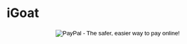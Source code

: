 # iGoat

<html><center><form action="https://www.paypal.com/cgi-bin/webscr" method="post" target="_blank">
<div class="paypal_donation_button">
<input type="hidden" name="cmd" value="_donations">
<input type="hidden" name="business" value="paypal@owasp.org">
<input type="hidden" name="lc" value="BM">
<input type="hidden" name="item_name" value="OWASP iGoat">
<input type="hidden" name="item_number" value="OWASP Foundation">
<input type="hidden" name="no_note" value="0">
<input type="hidden" name="currency_code" value="USD">
<input type="hidden" name="bn" value="PP-DonationsBF:btn_donate_LG.gif:NonHostedGuest">
<input type="image" src="https://www.paypalobjects.com/en_US/i/btn/btn_donate_LG.gif" border="0" name="submit" alt="PayPal - The safer, easier way to pay online!">
<img alt="" border="0" src="https://www.paypalobjects.com/en_US/i/scr/pixel.gif" width="1" height="1">
</div></html>
